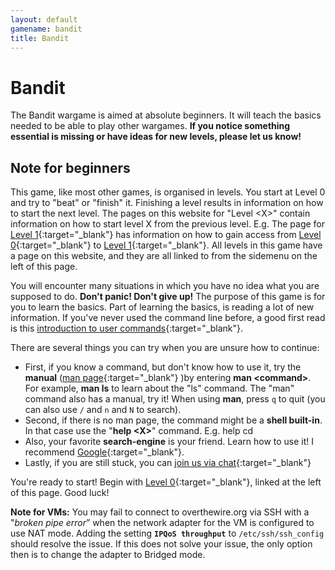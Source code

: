 ```yaml
---
layout: default
gamename: bandit
title: Bandit
---
```


Bandit
======

The Bandit wargame is aimed at absolute beginners. It will teach the
basics needed to be able to play other wargames. **If you notice
something essential is missing or have ideas for new levels, please let
us know!**

Note for beginners
------------------

This game, like most other games, is organised in levels. You start at
Level 0 and try to "beat" or "finish" it. Finishing a level results in
information on how to start the next level. The pages on this website
for "Level <X\>" contain information on how to start level X from the
previous level. E.g. The page for [Level 1][]{:target="_blank"} has information on how to
gain access from [Level 0][]{:target="_blank"} to [Level 1][]{:target="_blank"}. All levels in this game
have a page on this website, and they are all linked to from the
sidemenu on the left of this page.

You will encounter many situations in which you have no idea what you
are supposed to do. **Don't panic! Don't give up!** The purpose of this
game is for you to learn the basics. Part of learning the basics, is
reading a lot of new information. If you've never used the command line
before, a good first read is this [introduction to user commands][]{:target="_blank"}.

There are several things you can try when you are unsure how to
continue:

-   First, if you know a command, but don't know how to use it, try the
    **manual** ([man page][]{:target="_blank"} )by entering **man <command\>**.
    For example, **man ls** to learn about the "ls" command.
    The "man" command also has a manual, try it!
    When using **man**, press `q` to quit
    (you can also use `/` and `n` and `N` to search).
-   Second, if there is no man page, the command might be a **shell
    built-in**. In that case use the "**help <X\>**" command. E.g. help
    cd
-   Also, your favorite **search-engine** is your friend. Learn how to
    use it! I recommend [Google][]{:target="_blank"}.
-   Lastly, if you are still stuck, you can [join us via chat][]{:target="_blank"}

You're ready to start! Begin with [Level 0][]{:target="_blank"}, linked at the left of
this page. Good luck!

**Note for VMs:** You may fail to connect to overthewire.org via SSH with a "*broken pipe error*” when the network adapter for the VM is configured to use NAT mode. Adding the setting **`IPQoS throughput`** to `/etc/ssh/ssh_config` should resolve the issue. If this does not solve your issue, the only option then is to change the adapter to Bridged mode. 

  [Level 1]: /wargames/bandit/bandit1.html
  [Level 0]: /wargames/bandit/bandit0.html
  [introduction to user commands]: https://man7.org/linux/man-pages/man1/intro.1.html
  [man page]: http://en.wikipedia.org/wiki/Man_page
  [Google]: http://www.google.com
  [join us via chat]: /information/chat.html
